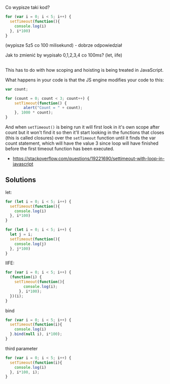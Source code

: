 Co wypisze taki kod?

```javascript
for (var i = 0; i < 5; i++) {
  setTimeout(function(){
    console.log(i)
  }, i*100)
}
```

(wypisze 5z5 co 100 milisekund) - dobrze odpowiedział

Jak to zmienić by wypisało 0,1,2,3,4 co 100ms? (let, iife)

##

This has to do with how scoping and hoisting is being treated in JavaScript.

What happens in your code is that the JS engine modifies your code to this:

```javascript
var count;

for (count = 0; count < 3; count++) {
    setTimeout(function() {
        alert("Count = " + count);
    }, 1000 * count);
}
```

And when `setTimeout()` is being run it will first look in it's own scope after count but it won't find it so then it'll start looking in the functions that closes (this is called closures) over the `setTimeout` function until it finds the var count statement, which will have the value 3 since loop will have finished before the first timeout function has been executed.

- https://stackoverflow.com/questions/19221690/settimeout-with-loop-in-javascript

## Solutions

let:

```javascript
for (let i = 0; i < 5; i++) {
  setTimeout(function(){
    console.log(i)
  }, i*100)
}
```

```javascript
for (let i = 0; i < 5; i++) {
  let j = i;
  setTimeout(function(){
    console.log(j)
  }, j*100)
}
```

IIFE:

```javascript
for (var i = 0; i < 5; i++) {
  (function(i) {
	setTimeout(function(){
        console.log(i);
      }, i*100);
  })(i);
}
```

bind

```javascript
for (var i = 0; i < 5; i++) {
  setTimeout(function(i){
    console.log(i)
  }.bind(null i), i*100);
}
```

third parameter

```javascript
for (var i = 0; i < 5; i++) {
  setTimeout(function(i){
    console.log(i)
  }, i*100, i);
}
```
